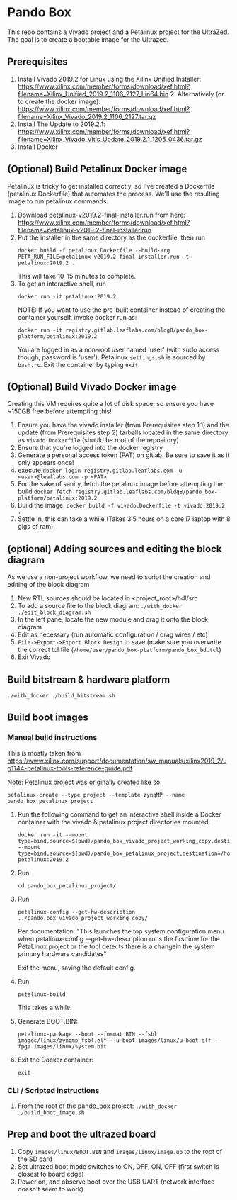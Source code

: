 # Pando Box
This repo contains a Vivado project and a Petalinux project for the UltraZed. The goal is to create a bootable image for the Ultrazed.

## Prerequisites
1. Install Vivado 2019.2 for Linux using the Xilinx Unified Installer: https://www.xilinx.com/member/forms/download/xef.html?filename=Xilinx_Unified_2019.2_1106_2127_Lin64.bin
    2. Alternatively (or to create the docker image): https://www.xilinx.com/member/forms/download/xef.html?filename=Xilinx_Vivado_2019.2_1106_2127.tar.gz
1. Install The Update to 2019.2.1: https://www.xilinx.com/member/forms/download/xef.html?filename=Xilinx_Vivado_Vitis_Update_2019.2.1_1205_0436.tar.gz
1. Install Docker

## (Optional) Build Petalinux Docker image
Petalinux is tricky to get installed correctly, so I've created a Dockerfile (petalinux.Dockerfile) that automates the process. We'll use the resulting image to run petalinux commands.

1. Download petalinux-v2019.2-final-installer.run from here: https://www.xilinx.com/member/forms/download/xef.html?filename=petalinux-v2019.2-final-installer.run
1. Put the installer in the same directory as the dockerfile, then run
    ```
    docker build -f petalinux.Dockerfile --build-arg PETA_RUN_FILE=petalinux-v2019.2-final-installer.run -t petalinux:2019.2 .
    ```
    This will take 10-15 minutes to complete.
1. To get an interactive shell, run
    ```
    docker run -it petalinux:2019.2
    ```
    NOTE: If you want to use the pre-built container instead of creating the container yourself, invoke docker run as:
    ```
    docker run -it registry.gitlab.leaflabs.com/bldg8/pando_box-platform/petalinux:2019.2
    ```
    You are logged in as a non-root user named 'user' (with sudo access though, password is 'user'). Petalinux `settings.sh` is sourced by `bash.rc`. Exit the container by typing `exit`.

## (Optional) Build Vivado Docker image
Creating this VM requires quite a lot of disk space, so ensure you have ~150GB free before attempting this!

1. Ensure you have the vivado installer (from Prerequisites step 1.1) and the update (from Prerequisites step 2) tarballs located in the same directory as `vivado.Dockerfile` (should be root of the repository)
1. Ensure that you're logged into the docker registry
1. Generate a personal access token (PAT) on gitlab. Be sure to save it as it only appears once!
1. execute `docker login registry.gitlab.leaflabs.com -u <user>@leaflabs.com -p <PAT>`
1. For the sake of sanity, fetch the petalinux image before attempting the build `docker fetch registry.gitlab.leaflabs.com/bldg8/pando_box-platform/petalinux:2019.2`
1. Build the image: `docker build -f vivado.Dockerfile -t vivado:2019.2 .`
1. Settle in, this can take a while (Takes 3.5 hours on a core i7 laptop with 8 gigs of ram)

## (optional) Adding sources and editing the block diagram

As we use a non-project workflow, we need to script the creation and editing of the block diagram

1. New RTL sources should be located in <project_root>/hdl/src
1. To add a source file to the block diagram: `./with_docker ./edit_block_diagram.sh`
1. In the left pane, locate the new module and drag it onto the block diagram
1. Edit as necessary (run automatic configuration / drag wires / etc)
1. `File->Export->Export Block Design` to save (make sure you overwrite the correct tcl file (`/home/user/pando_box-platform/pando_box_bd.tcl`)
1. Exit Vivado

## Build bitstream & hardware platform

`./with_docker ./build_bitstream.sh`

## Build boot images

### Manual build instructions
This is mostly taken from https://www.xilinx.com/support/documentation/sw_manuals/xilinx2019_2/ug1144-petalinux-tools-reference-guide.pdf

Note: Petalinux project was originally created like so:
```
petalinux-create --type project --template zynqMP --name pando_box_petalinux_project
```

1. Run the following command to get an interactive shell inside a Docker container with the vivado & petalinux project directories mounted:
    ```
    docker run -it --mount type=bind,source=$(pwd)/pando_box_vivado_project_working_copy,destination=/home/user/pando_box_vivado_project_working_copy,readonly --mount type=bind,source=$(pwd)/pando_box_petalinux_project,destination=/home/user/pando_box_petalinux_project petalinux:2019.2
    ```
1. Run
   ```
   cd pando_box_petalinux_project/
   ```
1. Run
   ```
   petalinux-config --get-hw-description ../pando_box_vivado_project_working_copy/
   ```
    Per documentation: "This launches the top system configuration menu when petalinux-config --get-hw-description runs the firsttime for the PetaLinux project or the tool detects there is a changein the system primary hardware candidates"

    Exit the menu, saving the default config.

1. Run
   ```
   petalinux-build
   ```
   This takes a while.
1. Generate BOOT.BIN:
   ```
   petalinux-package --boot --format BIN --fsbl images/linux/zynqmp_fsbl.elf --u-boot images/linux/u-boot.elf --fpga images/linux/system.bit
   ```
1. Exit the Docker container:
   ```
   exit
   ```

### CLI / Scripted instructions

1. From the root of the pando_box project: `./with_docker ./build_boot_image.sh`

## Prep and boot the ultrazed board

1. Copy `images/linux/BOOT.BIN` and `images/linux/image.ub` to the root of the SD card
1. Set ultrazed boot mode switches to ON, OFF, ON, OFF (first switch is closest to board edge)
1. Power on, and observe boot over the USB UART (network interface doesn't seem to work)

